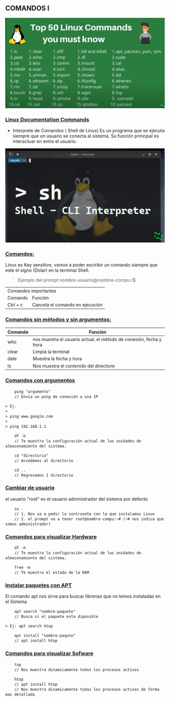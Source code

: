 ## COMANDOS I

![](comandos.jpg)

### [Linux Documentation Commands](https://linux.die.net/)

- Interprete de Comandos ( Shell de Linux)
Es un programa que se ejecuta siempre que un usuario se conecta al sistema.
Su función principal es interactuar en entre el usuario.

![](interprete-de-comandos.jpg)

### [Comandos:]()
Linux es Key sensitive, vamos a poder esciribir un comando siempre que este el signo
(Dolar) en la terminal Shell.
> Ejemplo del prompt
> nombre-usuario@nombre-compu:/$

<table>
    <tbody>
        <tr>
            <td colspan="2">Comandos importantes</td>
        </tr>
        <tr>
            <td>Comando</td>
            <td>Función</td>
        </tr>
        <tr>
            <td>Ctrl + c</td>
            <td>Cancela el comando en ejecución</td>
        </tr>
    </tbody>
</table>

### [Comandos sin métodos y sin argumentos:]()

|Comando|Función|
|-|-|
|who        |nos muestra el usuario actual, el método de conexión, fecha y hora|
|clear      |Limpia la terminal|
|date       |Muestra la fecha y hora|
|ls         |Nos muestra el contenido del directorio|

### [Comandos con argumentos]()
```
    ping "argumento"
    // Envia un ping de conexión a una IP
```
    > Ej.
    > 
    > ping www.google.com
    >
    > ping 192.168.1.1
```
    df -h
    // Te muestra la configuración actual de las unidades de almacenamiento del sistema. 
```
```
    cd "directorio"
    // Accedemos al directorio
```
```
    cd ..
    // Regresamos 1 directorio
```

### [Cambiar de usuario]()
el usuario "root" es el usuario administrador del sistema por defecto
```
    su -
    // 1. Nos va a pedir la contraseña con la que instalamos Linux
    // 2. el prompt va a tener root@nombre-compu:~# (~# nos indica que somos administrador)
```

### [Comandos para visualizar Hardware]()

```
    df -h
    // Te muestra la configuración actual de las unidades de almacenamiento del sistema. 
```
```
    free -m
    // Te muestra el estado de la RAM
```

### [Instalar paquetes con APT]()
El comando apt nos sirve para buscar librerias que no temos instaladas en el Sistema
```
    apt search "nombre-paquete"
    // Busca si el paquete esta diponible
```
    > Ej: apt search htop
```
    apt install "nombre-paqute"
    // apt install htop
```

    
### [Comandos para visualizar Sofware]()
```
    top
    // Nos muestra dinamicamente todos los procesos activos
```
```
    htop
    // apt install htop
    // Nos muestra dinamicamente todos los procesos activos de forma mas detallada
```